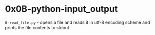 # 0x0B-python-input_output
`0-read_file.py` - opens a file and reads it in utf-8 encoding scheme and prints the file contents to stdout
